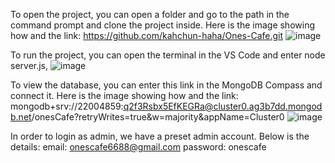 To open the project, you can open a folder and go to the path in the command prompt and clone the project inside. Here is the image showing how and the link:
https://github.com/kahchun-haha/Ones-Cafe.git
![image](https://github.com/kahchun-haha/Ones-Cafe/assets/133477881/1e62a359-7f23-4c9f-8d8e-4cfa4e47d63a)

To run the project, you can open the terminal in the VS Code and enter node server.js,
![image](https://github.com/kahchun-haha/Ones-Cafe/assets/133477881/e5e9ea69-339a-46be-94a4-b65bde3abf49)

To view the database, you can enter this link in the MongoDB Compass and connect it. Here is the image showing how and the link:
mongodb+srv://22004859:q2f3Rsbx5EfKEGRa@cluster0.ag3b7dd.mongodb.net/onesCafe?retryWrites=true&w=majority&appName=Cluster0
![image](https://github.com/kahchun-haha/Ones-Cafe/assets/133477881/f82d8a3e-6e05-4305-b288-14f24e07b1f2)

In order to login as admin, we have a preset admin account. Below is the details:
email: onescafe6688@gmail.com
password: onescafe
